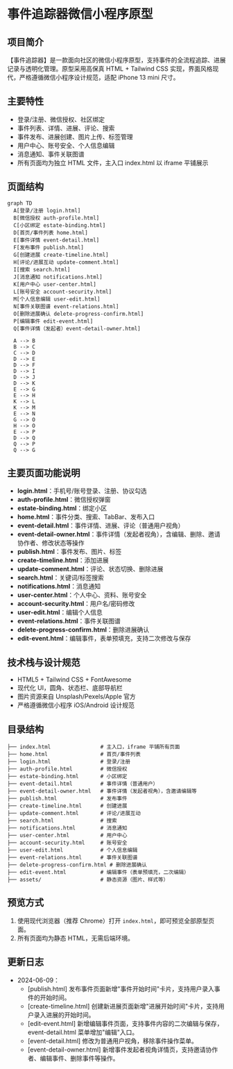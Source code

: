 # 事件追踪器微信小程序原型


## 项目简介

【事件追踪器】是一款面向社区的微信小程序原型，支持事件的全流程追踪、进展记录与透明化管理。原型采用高保真 HTML + Tailwind CSS 实现，界面风格现代，严格遵循微信小程序设计规范，适配 iPhone 13 mini 尺寸。

## 主要特性
- 登录/注册、微信授权、社区绑定
- 事件列表、详情、进展、评论、搜索
- 事件发布、进展创建、图片上传、标签管理
- 用户中心、账号安全、个人信息编辑
- 消息通知、事件关联图谱
- 所有页面均为独立 HTML 文件，主入口 index.html 以 iframe 平铺展示

## 页面结构

```mermaid
graph TD
  A[登录/注册 login.html]
  B[微信授权 auth-profile.html]
  C[小区绑定 estate-binding.html]
  D[首页/事件列表 home.html]
  E[事件详情 event-detail.html]
  F[发布事件 publish.html]
  G[创建进展 create-timeline.html]
  H[评论/进展互动 update-comment.html]
  I[搜索 search.html]
  J[消息通知 notifications.html]
  K[用户中心 user-center.html]
  L[账号安全 account-security.html]
  M[个人信息编辑 user-edit.html]
  N[事件关联图谱 event-relations.html]
  O[删除进展确认 delete-progress-confirm.html]
  P[编辑事件 edit-event.html]
  Q[事件详情（发起者）event-detail-owner.html]

  A --> B
  B --> C
  C --> D
  D --> E
  D --> F
  D --> I
  D --> J
  D --> K
  E --> G
  E --> H
  K --> L
  K --> M
  E --> N
  G --> O
  H --> O
  E --> P
  D --> Q
  Q --> P
  Q --> G
```

## 主要页面功能说明
- **login.html**：手机号/账号登录、注册、协议勾选
- **auth-profile.html**：微信授权弹窗
- **estate-binding.html**：绑定小区
- **home.html**：事件分类、搜索、TabBar、发布入口
- **event-detail.html**：事件详情、进展、评论（普通用户视角）
- **event-detail-owner.html**：事件详情（发起者视角），含编辑、删除、邀请协作者、修改状态等操作
- **publish.html**：事件发布、图片、标签
- **create-timeline.html**：添加进展
- **update-comment.html**：评论、状态切换、删除进展
- **search.html**：关键词/标签搜索
- **notifications.html**：消息通知
- **user-center.html**：个人中心、资料、账号安全
- **account-security.html**：用户名/密码修改
- **user-edit.html**：编辑个人信息
- **event-relations.html**：事件关联图谱
- **delete-progress-confirm.html**：删除进展确认
- **edit-event.html**：编辑事件，表单预填充，支持二次修改与保存

## 技术栈与设计规范
- HTML5 + Tailwind CSS + FontAwesome
- 现代化 UI，圆角、状态栏、底部导航栏
- 图片资源来自 Unsplash/Pexels/Apple 官方
- 严格遵循微信小程序 iOS/Android 设计规范

## 目录结构
```
├── index.html                # 主入口，iframe 平铺所有页面
├── home.html                 # 首页/事件列表
├── login.html                # 登录/注册
├── auth-profile.html         # 微信授权
├── estate-binding.html       # 小区绑定
├── event-detail.html         # 事件详情（普通用户）
├── event-detail-owner.html   # 事件详情（发起者视角），含邀请编辑等
├── publish.html              # 发布事件
├── create-timeline.html      # 创建进展
├── update-comment.html       # 评论/进展互动
├── search.html               # 搜索
├── notifications.html        # 消息通知
├── user-center.html          # 用户中心
├── account-security.html     # 账号安全
├── user-edit.html            # 个人信息编辑
├── event-relations.html      # 事件关联图谱
├── delete-progress-confirm.html # 删除进展确认
├── edit-event.html           # 编辑事件（表单预填充，二次编辑）
├── assets/                   # 静态资源（图片、样式等）
```

## 预览方式
1. 使用现代浏览器（推荐 Chrome）打开 `index.html`，即可预览全部原型页面。
2. 所有页面均为静态 HTML，无需后端环境。


## 更新日志
- 2024-06-09：
  - [publish.html] 发布事件页面新增"事件开始时间"卡片，支持用户录入事件的开始时间。
  - [create-timeline.html] 创建新进展页面新增"进展开始时间"卡片，支持用户录入进展的开始时间。
  - [edit-event.html] 新增编辑事件页面，支持事件内容的二次编辑与保存，event-detail.html 菜单增加"编辑"入口。
  - [event-detail.html] 修改为普通用户视角，移除事件操作菜单。
  - [event-detail-owner.html] 新增事件发起者视角详情页，支持邀请协作者、编辑事件、删除事件等操作。